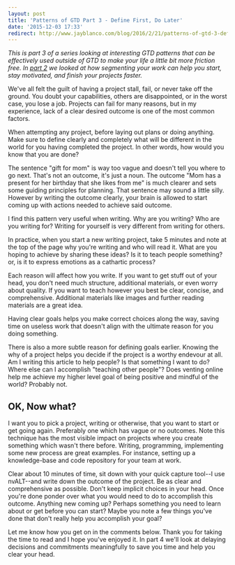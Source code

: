 ```yaml
---
layout: post
title: 'Patterns of GTD Part 3 - Define First, Do Later'
date: '2015-12-03 17:33'
redirect: http://www.jayblanco.com/blog/2016/2/21/patterns-of-gtd-3-define-first-do-later
---
```


_This is part 3 of a series looking at interesting GTD patterns that can be effectively used outside of GTD to make your life a little bit more friction free. In [part 2](http://bkkkk.github.io/2015-11-17-gtd-concepts-part2-segmentation//) we looked at how segmenting your work can help you start, stay motivated, and finish your projects faster._

We've all felt the guilt of having a project stall, fail, or never take off the ground. You doubt your capabilities, others are disappointed, or in the worst case, you lose a job. Projects can fail for many reasons, but in my experience, lack of a clear desired outcome is one of the most common factors.

When attempting any project, before laying out plans or doing anything. Make sure to define clearly and completely what will be different in the world for you having completed the project. In other words, how would you know that you are done?

The sentence "gift for mom" is way too vague and doesn't tell you where to go next. That's not an outcome, it's just a noun. The outcome "Mom has a present for her birthday that she likes from me" is much clearer and sets some guiding principles for planning. That sentence may sound a little silly. However by writing the outcome clearly, your brain is allowed to start coming up with actions needed to achieve said outcome.

I find this pattern very useful when writing. Why are you writing? Who are you writing for? Writing for yourself is very different from writing for others.

In practice, when you start a new writing project, take 5 minutes and note at the top of the page why you're writing and who will read it. What are you hoping to achieve by sharing these ideas? Is it to teach people something? or, is it to express emotions as a cathartic process?

Each reason will affect how you write. If you want to get stuff out of your head, you don't need much structure, additional materials, or even worry about quality. If you want to teach however you best be clear, concise, and comprehensive. Additional materials like images and further reading materials are a great idea.

Having clear goals helps you make correct choices along the way, saving time on useless work that doesn't align with the ultimate reason for you doing something.

There is also a more subtle reason for defining goals earlier. Knowing the why of a project helps you decide if the project is a worthy endevour at all. Am I writing this article to help people? Is that something I want to do? Where else can I accomplish "teaching other people"? Does venting online help me achieve my higher level goal of being positive and mindful of the world? Probably not.

## OK, Now what?

I want you to pick a project, writing or otherwise, that you want to start or get going again. Preferably one which has vague or no outcomes. Note this technique has the most visible impact on projects where you create something which wasn't there before. Writing, programming, implementing some new process are great examples. For instance, setting up a knowledge-base and code repository for your team at work.

Clear about 10 minutes of time, sit down with your quick capture tool--I use nvALT--and write down the outcome of the project. Be as clear and comprehensive as possible. Don't keep implicit choices in your head. Once you're done ponder over what you would need to do to accomplish this outcome. Anything new coming up? Perhaps something you need to learn about or get before you can start? Maybe you note a few things you've done that don't really help you accomplish your goal?

Let me know how you get on in the comments below. Thank you for taking the time to read and I hope you've enjoyed it. In part 4 we'll look at delaying decisions and commitments meaningfully to save you time and help you clear your head.

